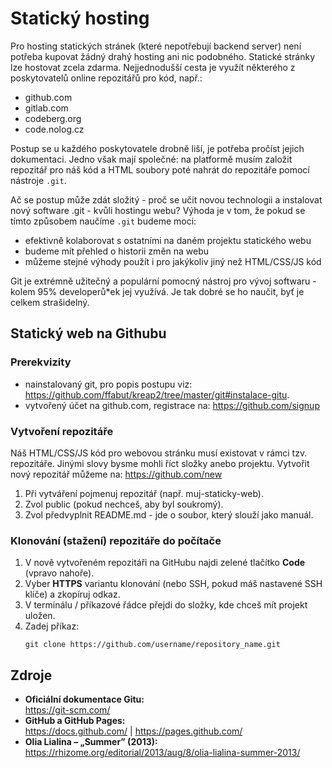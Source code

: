 # Statický hosting

Pro hosting statických stránek (které nepotřebují backend server) není potřeba kupovat žádný drahý hosting ani nic podobného.
Statické stránky lze hostovat zcela zdarma.
Nejjednodušší cesta je využít některého z poskytovatelů online repozitářů pro kód, např.:

- github.com
- gitlab.com
- codeberg.org
- code.nolog.cz

Postup se u každého poskytovatele drobně liší, je potřeba pročíst jejich dokumentaci.
Jedno však mají společné: na platformě musím založit repozitář pro náš kód a HTML soubory poté nahrát do repozitáře pomocí nástroje `.git`.

Ač se postup může zdát složitý - proč se učit novou technologii a instalovat nový software .git - kvůli hostingu webu?
Výhoda je v tom, že pokud se tímto způsobem naučíme `.git` budeme moci:
- efektivně kolaborovat s ostatními na daném projektu statického webu
- budeme mít přehled o historii změn na webu
- můžeme stejné výhody použít i pro jakýkoliv jiný než HTML/CSS/JS kód

Git je extrémně užitečný a populární pomocný nástroj pro vývoj softwaru - kolem 95% developerů*ek jej využívá.
Je tak dobré se ho naučit, byť je celkem strašidelný.


## Statický web na Githubu

### Prerekvizity

- nainstalovaný git, pro popis postupu viz: https://github.com/ffabut/kreap2/tree/master/git#instalace-gitu.
- vytvořený účet na github.com, registrace na: https://github.com/signup

### Vytvoření repozitáře

Náš HTML/CSS/JS kód pro webovou stránku musí existovat v rámci tzv. repozitáře. Jinými slovy bysme mohli říct složky anebo projektu.
Vytvořit nový repozitář můžeme na: https://github.com/new

1. Při vytváření pojmenuj repozitář (např. muj-staticky-web).
2. Zvol public (pokud nechceš, aby byl soukromý).
3. Zvol předvyplnit README.md - jde o soubor, který slouží jako manuál.

### Klonování (stažení) repozitáře do počítače

1. V nově vytvořeném repozitáři na GitHubu najdi zelené tlačítko **Code** (vpravo nahoře).
2. Vyber **HTTPS** variantu klonování (nebo SSH, pokud máš nastavené SSH klíče) a zkopíruj odkaz.
3. V terminálu / příkazové řádce přejdi do složky, kde chceš mít projekt uložen.
4. Zadej příkaz:
    ```
    git clone https://github.com/username/repository_name.git
    ```


## Zdroje

- **Oficiální dokumentace Gitu:**  
  <https://git-scm.com/>  
- **GitHub a GitHub Pages:**  
  <https://docs.github.com/> | <https://pages.github.com/>  
- **Olia Lialina – „Summer” (2013):**  
  <https://rhizome.org/editorial/2013/aug/8/olia-lialina-summer-2013/>  
